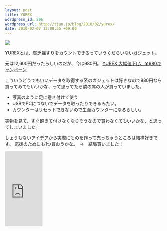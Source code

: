 ```yaml
--- 
layout: post
title: YUREX
wordpress_id: 206
wordpress_url: http://tjun.jp/blog/2010/02/yurex/
date: 2010-02-07 12:00:55 +09:00
---
```

<a title="photo sharing" href="http://www.flickr.com/photos/taka-jun/4335260664/"><img src="http://farm3.static.flickr.com/2742/4335260664_d02b543eaf_m.jpg" /></a>


YUREXとは、貧乏揺すりをカウントできるっていうくだらいないガジェット。

元は12,600円だったらしいのだが、今は980円。
<a href="http://bbu.kayac.com/landing/">YUREX 大幅値下げ、￥980キャンペーン</a>

こういうどうでもいいデータを取得する系のガジェットは好きなので980円なら買ってみてもいいかな、って思ってたら隣の席の人が買っていました。
<ul>
	<li>写真のように足に巻き付けて使う</li>
	<li>USBでPCにつないでデータを取ったりできるみたい。</li>
	<li>カウンターはリセットできないので生涯カウンターになるらしい。</li>
</ul>
実物を見て、すぐ飽きて付けなくなりそうなので買わなくてもいいかな、と思ってしまいました。

しょうもないアイデアから実際にものを作って売っちゃうところは結構好きです。
応援のためにも1つ買おうかな。　→　結局買いました！

<iframe src="http://rcm-jp.amazon.co.jp/e/cm?lt1=_blank&bc1=000000&IS2=1&bg1=FFFFFF&fc1=000000&lc1=0000FF&t=tjun-22&o=9&p=8&l=as1&m=amazon&f=ifr&md=1X69VDGQCMF7Z30FM082&asins=B002JNMBHG" style="width:120px;height:240px;" scrolling="no" marginwidth="0" marginheight="0" frameborder="0"></iframe>
